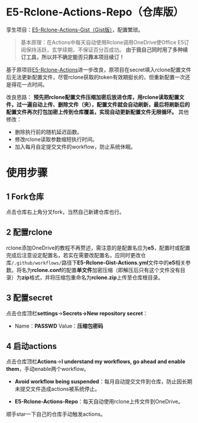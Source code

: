 # E5-Rclone-Actions-Repo（仓库版）

孪生项目：[E5-Rclone-Actions-Gist（Gist版）](https://github.com/ChirmyRam/E5-Rclone-Actions-Gist)，配置繁琐。

> 基本原理：在Actions中每天自动使用Rclone调用OneDrive使Office E5订阅保持活跃，玄学续期，不保证百分百成功。
> **由于我自己同时用了多种续订工具，所以并不确定能否只靠本项目续订！**

基于原项目[E5-Rclone-Actions](https://github.com/peng4740/E5-Rclone-Actions)进一步改良，原项目在secret填入rclone配置文件后无法更新配置文件，尽管rclone获取的token有效期挺长的，但重新配置一次还是得花一点时间。

改良思路：
**预先把rclone配置文件压缩加密后放进仓库，用rclone读取配置文件，过一遍自动上传、删除文件（夹），配置文件就会自动刷新，最后将刷新后的配置文件再次打包加密上传到仓库覆盖，实现自动更新配置文件无限循环。**
其他修改：
- 删除执行前的随机延迟函数。
- 修改rclone读取参数缩短执行时间。
- 加入每月自定提交文件的workflow，防止系统休眠。

# 使用步骤
## 1 Fork仓库
点击仓库右上角分叉fork，当然自己新建仓库也行。
## 2 配置rclone
rclone添加OneDrive的教程不再赘述，需注意的是配置名应为**e5**，配置时或配置完成后注意设定配置名，若实在需要改配置名，应同时更改仓库`/.github/workflows/`路径下**E5-Rclone-Gist-Actions.yml**文件中的**e5**相关参数。将名为**rclone.conf**的配置**单文件**加密压缩（即解压后只有这个文件没有目录）为**zip**格式，并将压缩包重命名为**rclone.zip**上传至仓库根目录。
## 3 配置secret

点击仓库顶栏**settings**→**Secrets→New repository secret**：

- Name：**PASSWD**  Value：**压缩包密码**


## 4 启动actions
点击仓库顶栏**Actions**→**I understand my workflows, go ahead and enable them**，手动enable两个workflow。

- **Avoid workflow being suspended**：每月自动提交文件到仓库，防止因长期未提交文件造成actions被系统停止。

- **E5-Rclone-Actions-Repo**：每天自动使用rclone上传文件到OneDrive。

顺手star一下自己的仓库手动触发actions。
